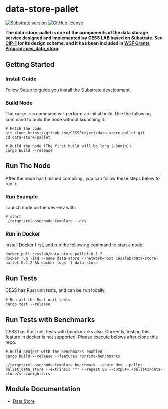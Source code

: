 # data-store-pallet

[![Substrate version](https://img.shields.io/badge/Substrate-3.0.0-blue?logo=Parity%20Substrate)](https://substrate.dev/) [![GitHub license](https://img.shields.io/badge/license-GPL3%2FApache2-blue)](#LICENSE)

**The data-store-pallet is one of the components of the data storage service designed and implemented by CESS LAB based on Substrate. See [CIP-1](https://github.com/CESSProject/CIPs/blob/main/CIP-1.md) for its design scheme, and it has been included in [W3F Grants Program-ces_data_store](https://github.com/w3f/Grants-Program/blob/master/applications/ces_data_store.md).**

## Getting Started


### Install Guide

Follow [Setup](https://github.com/CESSProject/cess/tree/main/docs/setup.md) to guide you install the Substrate development.

### Build Node

The `cargo run` command will perform an initial build. Use the following command to build the node without launching it:

```
# Fetch the code
git clone https://github.com/CESSProject/data-store-pallet.git
cd data-store-pallet

# Build the node (The first build will be long (~30min))
cargo build --release
```

## Run The Node

After the node has finished compiling, you can follow these steps below to run it. 

### Run Example

Launch node on the dev-env with:

```
# start
./target/release/node-template --dev
```

### Run in Docker

Install [Docker](https://docs.docker.com/get-docker/) first, and run the following command to start a node:

```
docker pull cesslab/data-store-pallet:0.1.2
docker run -itd --name data-store --network=host cesslab/data-store-pallet:0.1.2 && docker logs -f data-store
```

## Run Tests


CESS has Rust unit tests, and can be run locally.

```
# Run all the Rust unit tests
cargo test --release
```

## Run Tests with Benchmarks


CESS has Rust unit tests with benckmarks also. Currently, testing this feature in docker is not supported. Please execute belows after clone this repo.

```
# Build project with the benchmarks enabled
cargo build --release --features runtime-benchmarks

./target/release/node-template benchmark --chain dev --pallet pallet_data_store --extrinsic "*" --repeat 50 --output=./pallets/data-store/src/weights.rs
```

## Module Documentation


* [Data Store](https://github.com/CESSProject/data-store-pallet/tree/main/pallets/data-store)
